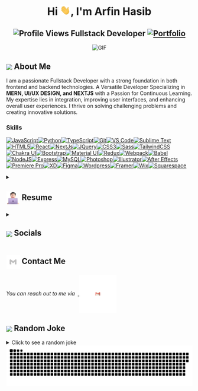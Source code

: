 <h1 align="center">Hi <img src="https://github.com/ArfinHasib/ArfinHasib/blob/main/icons/Hi.gif" width="28px"/>, I'm Arfin Hasib</h2>
<h2 align="center">
  <img src="https://komarev.com/ghpvc/?username=ArfinHasib&color=dc143c&style=for-the-badge" alt="Profile Views" style="height:21px;">
Fullstack Developer
<a href="https://arfin-hasib.vercel.app/">
    <img src="https://img.shields.io/badge/Portfolio-543DE0?style=for-the-badge&logo=About.me&logoColor=white" alt="Portfolio" style="height:22px;">
</a>

</h2>

<div align="center">
 <img alt="GIF" src="https://media4.giphy.com/media/v1.Y2lkPTc5MGI3NjExZHNtdmp2MjZ1c2c4YjRlZ2doMDNhZDh3emp2MGd4aDR2eTJvbWo5ZyZlcD12MV9pbnRlcm5hbF9naWZfYnlfaWQmY3Q9Zw/tydpNxSnNEgLvDm11D/giphy.gif" />
</div>

## <img align ='center' src="https://i.giphy.com/media/v1.Y2lkPTc5MGI3NjExdjh2dDM4bDhyYzM5NmppaHJ6dG56Mmh3bTkyanFkdWRvZ3R1cGoycSZlcD12MV9pbnRlcm5hbF9naWZfYnlfaWQmY3Q9ZQ/LOnt6uqjD9OexmQJRB/giphy.gif" width="37" /> About Me

I am a passionate Fullstack Developer with a strong foundation in both frontend and backend technologies. A Versatile Developer Specializing in <strong>MERN, UI/UX DESIGN, and NEXTJS</strong> with a Passion for Continuous Learning. My expertise lies in integration, improving user interfaces, and enhancing overall user experiences. I thrive on solving challenging problems and creating innovative solutions.

### Skills

<p align="left">
<a href="https://developer.mozilla.org/en-US/docs/Web/JavaScript" target="_blank" rel="noreferrer"><img src="https://raw.githubusercontent.com/danielcranney/readme-generator/main/public/icons/skills/javascript-colored.svg" width="36" height="36" alt="JavaScript" /></a><a href="https://www.python.org/" target="_blank" rel="noreferrer"><img src="https://raw.githubusercontent.com/danielcranney/readme-generator/main/public/icons/skills/python-colored.svg" width="36" height="36" alt="Python" /></a><a href="https://www.typescriptlang.org/" target="_blank" rel="noreferrer"><img src="https://raw.githubusercontent.com/danielcranney/readme-generator/main/public/icons/skills/typescript-colored.svg" width="36" height="36" alt="TypeScript" /></a><a href="https://git-scm.com/" target="_blank" rel="noreferrer"><img src="https://raw.githubusercontent.com/danielcranney/readme-generator/main/public/icons/skills/git-colored.svg" width="36" height="36" alt="Git" /></a><a href="https://code.visualstudio.com/" target="_blank" rel="noreferrer"><img src="https://raw.githubusercontent.com/danielcranney/readme-generator/main/public/icons/skills/visualstudiocode.svg" width="36" height="36" alt="VS Code" /></a><a href="https://www.sublimetext.com/index2" target="_blank" rel="noreferrer"><img src="https://raw.githubusercontent.com/danielcranney/readme-generator/main/public/icons/skills/sublimetext.svg" width="36" height="36" alt="Sublime Text" /></a><a href="https://developer.mozilla.org/en-US/docs/Glossary/HTML5" target="_blank" rel="noreferrer"><img src="https://raw.githubusercontent.com/danielcranney/readme-generator/main/public/icons/skills/html5-colored.svg" width="36" height="36" alt="HTML5" /></a><a href="https://reactjs.org/" target="_blank" rel="noreferrer"><img src="https://raw.githubusercontent.com/danielcranney/readme-generator/main/public/icons/skills/react-colored.svg" width="36" height="36" alt="React" /></a><a href="https://nextjs.org/docs" target="_blank" rel="noreferrer"><img src="https://raw.githubusercontent.com/danielcranney/readme-generator/main/public/icons/skills/nextjs-colored.svg" width="36" height="36" alt="NextJs" /></a><a href="https://jquery.com/" target="_blank" rel="noreferrer"><img src="https://raw.githubusercontent.com/danielcranney/readme-generator/main/public/icons/skills/jquery-colored.svg" width="36" height="36" alt="JQuery" /></a><a href="https://www.w3.org/TR/CSS/#css" target="_blank" rel="noreferrer"><img src="https://raw.githubusercontent.com/danielcranney/readme-generator/main/public/icons/skills/css3-colored.svg" width="36" height="36" alt="CSS3" /></a><a href="https://sass-lang.com/" target="_blank" rel="noreferrer"><img src="https://raw.githubusercontent.com/danielcranney/readme-generator/main/public/icons/skills/sass-colored.svg" width="36" height="36" alt="Sass" /></a><a href="https://tailwindcss.com/" target="_blank" rel="noreferrer"><img src="https://raw.githubusercontent.com/danielcranney/readme-generator/main/public/icons/skills/tailwindcss-colored.svg" width="36" height="36" alt="TailwindCSS" /></a><a href="https://chakra-ui.com/" target="_blank" rel="noreferrer"><img src="https://raw.githubusercontent.com/danielcranney/readme-generator/main/public/icons/skills/chakra-colored.svg" width="36" height="36" alt="Chakra UI" /></a><a href="https://getbootstrap.com/" target="_blank" rel="noreferrer"><img src="https://raw.githubusercontent.com/danielcranney/readme-generator/main/public/icons/skills/bootstrap-colored.svg" width="36" height="36" alt="Bootstrap" /></a><a href="https://mui.com/" target="_blank" rel="noreferrer"><img src="https://raw.githubusercontent.com/danielcranney/readme-generator/main/public/icons/skills/materialui-colored.svg" width="36" height="36" alt="Material UI" /></a><a href="https://redux.js.org/" target="_blank" rel="noreferrer"><img src="https://raw.githubusercontent.com/danielcranney/readme-generator/main/public/icons/skills/redux-colored.svg" width="36" height="36" alt="Redux" /></a><a href="https://webpack.js.org/" target="_blank" rel="noreferrer"><img src="https://raw.githubusercontent.com/danielcranney/readme-generator/main/public/icons/skills/webpack-colored.svg" width="36" height="36" alt="Webpack" /></a><a href="https://babeljs.io/" target="_blank" rel="noreferrer"><img src="https://raw.githubusercontent.com/danielcranney/readme-generator/main/public/icons/skills/babel-colored.svg" width="36" height="36" alt="Babel" /></a><a href="https://nodejs.org/en/" target="_blank" rel="noreferrer"><img src="https://raw.githubusercontent.com/danielcranney/readme-generator/main/public/icons/skills/nodejs-colored.svg" width="36" height="36" alt="NodeJS" /></a><a href="https://expressjs.com/" target="_blank" rel="noreferrer"><img src="https://raw.githubusercontent.com/danielcranney/readme-generator/main/public/icons/skills/express-colored.svg" width="36" height="36" alt="Express" /></a><a href="https://www.mysql.com/" target="_blank" rel="noreferrer"><img src="https://raw.githubusercontent.com/danielcranney/readme-generator/main/public/icons/skills/mysql-colored.svg" width="36" height="36" alt="MySQL" /></a><a href="https://www.adobe.com/uk/products/photoshop.html" target="_blank" rel="noreferrer"><img src="https://raw.githubusercontent.com/danielcranney/readme-generator/main/public/icons/skills/photoshop-colored.svg" width="36" height="36" alt="Photoshop" /></a><a href="https://www.adobe.com/uk/products/illustrator.html" target="_blank" rel="noreferrer"><img src="https://raw.githubusercontent.com/danielcranney/readme-generator/main/public/icons/skills/illustrator-colored.svg" width="36" height="36" alt="Illustrator" /></a><a href="https://www.adobe.com/uk/products/aftereffects.html" target="_blank" rel="noreferrer"><img src="https://raw.githubusercontent.com/danielcranney/readme-generator/main/public/icons/skills/aftereffects-colored.svg" width="36" height="36" alt="After Effects" /></a><a href="https://www.adobe.com/uk/products/premiere.html" target="_blank" rel="noreferrer"><img src="https://raw.githubusercontent.com/danielcranney/readme-generator/main/public/icons/skills/premierepro-colored.svg" width="36" height="36" alt="Premiere Pro" /></a><a href="https://www.adobe.com/uk/products/xd.html" target="_blank" rel="noreferrer"><img src="https://raw.githubusercontent.com/danielcranney/readme-generator/main/public/icons/skills/xd-colored.svg" width="36" height="36" alt="XD" /></a><a href="https://www.figma.com/" target="_blank" rel="noreferrer"><img src="https://raw.githubusercontent.com/danielcranney/readme-generator/main/public/icons/skills/figma-colored.svg" width="36" height="36" alt="Figma" /></a><a href="https://wordpress.com" target="_blank" rel="noreferrer"><img src="https://raw.githubusercontent.com/danielcranney/readme-generator/main/public/icons/skills/wordpress-colored.svg" width="36" height="36" alt="Wordpress" /></a><a href="https://framer.com" target="_blank" rel="noreferrer"><img src="https://raw.githubusercontent.com/danielcranney/readme-generator/main/public/icons/skills/framer-colored.svg" width="36" height="36" alt="Framer" /></a><a href="https://wix.com" target="_blank" rel="noreferrer"><img src="https://raw.githubusercontent.com/danielcranney/readme-generator/main/public/icons/skills/wix-colored.svg" width="36" height="36" alt="Wix" /></a><a href="https://squarespace.com" target="_blank" rel="noreferrer"><img src="https://raw.githubusercontent.com/danielcranney/readme-generator/main/public/icons/skills/squarespace-colored.svg" width="36" height="36" alt="Squarespace" /></a>
</p>

<details>
 <summary><h2> <img align="center" src="https://github.com/ArfinHasib/ArfinHasib/blob/main/icons/about.png" width="37" /> Resume</h2></summary>

 <!-- <details>
  <summary><h4> <img align="center" src="https://github.com/ArfinHasib/ArfinHasib/blob/main/icons/academics.gif"  width="29"/> Academics</h2></summary>

<span><img src="https://img.shields.io/badge/BTECH-DTU_ECE'24-1877F2?style=for-the-badge"></span>
<span><img src="https://img.shields.io/badge/GPA-9.45/10.0-EFEEE9?style=for-the-badge"></span>

</details> -->
 <details>
  <summary><h4> <img align="center" src="https://github.com/ArfinHasib/ArfinHasib/blob/main/icons/experience.gif"  width="29"/> Experience</h2></summary>

-   **Web Designer & Developer** at Upwork (Remote) | Jan 2021 - Current

    -   Currently working as a front-end Developer and UI/Web Designer on Upwork.
    -   Built websites for clients in different niches(using HTML, CSS, JavaScript, TypeScript, NextJS, React, Webflow, etc) that
        increased their sales, engagement, and overall user experience.
    -   Improved UI loading speed and mobile responsiveness, reducing user-reported bugs by 20%.

-   **Youtuber - FrontEnd Development, Web Design, JavaScript, CSS, React, NextJs** at YouTube (Remote) | Apr 2024 - Current

    -   I have a YouTube Channel (DevLab Tutorials) where I teach about web development, and building projects with HTML, CSS,
        JavaScript, React, TypeScript, and Next.js.
    -   Providing valuable content for my audiences every day, building web projects from scratch, and teaching my audienceabout
        front-end development, css animations, JavaScript frameworks, and much more. Feel free to visit my channel.

-   **UI/UX Designer & Frontend Developer** at e-iskool (Remote) | Jul 2020 - Oct 2021
    -   Designed and implemented proper visual designs after user research and usability testing with the UX team.
    -   Collaborated with backend developers to implement APIs, implement database, and also make sure the right data getspresented
    to the users.
    </details>

<!-- <details>
  <summary><h4> <img align="center" src="https://user-images.githubusercontent.com/74038190/216122041-518ac897-8d92-4c6b-9b3f-ca01dcaf38ee.png"  width="29"/> Coding Handles</h2></summary>

[![LeetCode](https://img.shields.io/badge/LeetCode-000000?style=for-the-badge&logo=LeetCode&logoColor=#d16c06)](https://www.leetcode.com/binarysolver)
[![Codeforces](https://img.shields.io/badge/Codeforces-445f9d?style=for-the-badge&logo=Codeforces&logoColor=white)](https://codeforces.com/profile/binarysolver)
[![GeeksForGeeks](https://img.shields.io/badge/GeeksforGeeks-gray?style=for-the-badge&logo=geeksforgeeks&logoColor=35914c)](https://auth.geeksforgeeks.org/user/parthjohri31/practice)
[![CodeChef](https://img.shields.io/badge/CodeChef-%23964B00.svg?style=for-the-badge&logo=CodeChef&logoColor=white)](https://www.codechef.com/users/parthjohri)
[![Hackerrank](https://img.shields.io/badge/-Hackerrank-2EC866?style=for-the-badge&logo=HackerRank&logoColor=white)](https://www.hackerrank.com/parthjohri31?hr_r=1)

</details> -->

<details>
  <summary><h4> <img align="center" src="https://github.com/ParthJohri/ParthJohri/blob/readME/icons/techstack.gif"  width="29"/> Tech Stack</h2></summary>

#### Languages

![C](https://img.shields.io/badge/c-%2300599C.svg?style=for-the-badge&logo=c&logoColor=white)

<!-- ![C++](https://img.shields.io/badge/c++-%2300599C.svg?style=for-the-badge&logo=c%2B%2B&logoColor=white) -->
<!-- ![Java](https://img.shields.io/badge/java-%23ED8B00.svg?style=for-the-badge&logo=java&logoColor=white) -->

![JavaScript](https://img.shields.io/badge/javascript-%23323330.svg?style=for-the-badge&logo=javascript&logoColor=%23F7DF1E)
![Typescript](https://img.shields.io/badge/TypeScript-007ACC?style=for-the-badge&logo=typescript&logoColor=white)

<!-- ![Kotlin](https://img.shields.io/badge/kotlin-%230095D5.svg?style=for-the-badge&logo=kotlin&logoColor=white) -->

![Python](https://img.shields.io/badge/python-3670A0?style=for-the-badge&logo=python&logoColor=ffdd54)
![Markdown](https://img.shields.io/badge/markdown-%23000000.svg?style=for-the-badge&logo=markdown&logoColor=white)
![CSS3](https://img.shields.io/badge/css3-%231572B6.svg?style=for-the-badge&logo=css3&logoColor=white)
![HTML5](https://img.shields.io/badge/html5-%23E34F26.svg?style=for-the-badge&logo=html5&logoColor=white)

#### Libraries/Frameworks

![Bootstrap](https://img.shields.io/badge/bootstrap-%23563D7C.svg?style=for-the-badge&logo=bootstrap&logoColor=white)

<!-- ![Django](https://img.shields.io/badge/django-%23092E20.svg?style=for-the-badge&logo=django&logoColor=white) -->

![TailwindCSS](https://img.shields.io/badge/tailwindcss-%2338B2AC.svg?style=for-the-badge&logo=tailwind-css&logoColor=white)

<!-- ![Svelte](https://img.shields.io/badge/svelte-%23f1413d.svg?style=for-the-badge&logo=svelte&logoColor=white) -->

![React](https://img.shields.io/badge/react-%2320232a.svg?style=for-the-badge&logo=react&logoColor=%2361DAFB)

<!-- ![ANDROID](https://img.shields.io/badge/android-%2320232a.svg?style=for-the-badge&logo=android&logoColor=%a4c639) -->

![Next JS](https://img.shields.io/badge/Next-black?style=for-the-badge&logo=next.js&logoColor=white)
![jQuery](https://img.shields.io/badge/jquery-%230769AD.svg?style=for-the-badge&logo=jquery&logoColor=white)
![Express.js](https://img.shields.io/badge/threejs-black?style=for-the-badge&logo=three.js&logoColor=white)
![Firebase](https://img.shields.io/badge/firebase-%23039BE5.svg?style=for-the-badge&logo=firebase)
![MySQL](https://img.shields.io/badge/mysql-%2300f.svg?style=for-the-badge&logo=mysql&logoColor=white)
![MongoDB](https://img.shields.io/badge/MongoDB-%234ea94b.svg?style=for-the-badge&logo=mongodb&logoColor=white)
![SQLite](https://img.shields.io/badge/sqlite-%2307405e.svg?style=for-the-badge&logo=sqlite&logoColor=white)

#### Deployment

![AWS](https://img.shields.io/badge/AWS-%23FF9900.svg?style=for-the-badge&logo=amazon-aws&logoColor=white)
![Netlify](https://img.shields.io/badge/netlify-%23000000.svg?style=for-the-badge&logo=netlify&logoColor=#00C7B7)
![Heroku](https://img.shields.io/badge/heroku-%23430098.svg?style=for-the-badge&logo=heroku&logoColor=white)
![Vercel](https://img.shields.io/badge/vercel-%23000000.svg?style=for-the-badge&logo=vercel&logoColor=white)

#### Tools

<!-- ![Arduino](https://img.shields.io/badge/-Arduino-00979D?style=for-the-badge&logo=Arduino&logoColor=white) -->

![Adobe Lightroom](https://img.shields.io/badge/Adobe%20Lightroom-31A8FF.svg?style=for-the-badge&logo=Adobe%20Lightroom&logoColor=white)
![Adobe Photoshop](https://img.shields.io/badge/adobephotoshop-%2331A8FF.svg?style=for-the-badge&logo=adobephotoshop&logoColor=white)
![Adobe Premiere Pro](https://img.shields.io/badge/Adobe%20Premiere%20Pro-9999FF.svg?style=for-the-badge&logo=Adobe%20Premiere%20Pro&logoColor=white)
![Inkscape](https://img.shields.io/badge/Inkscape-e0e0e0?style=for-the-badge&logo=inkscape&logoColor=080A13)
![Adobe InDesign](https://img.shields.io/badge/Adobe%20InDesign-EE3D8F?style=for-the-badge&logo=Adobe%20InDesign&logoColor=white)
![Figma](https://img.shields.io/badge/figma-%23F24E1E.svg?style=for-the-badge&logo=figma&logoColor=white)
![Notion](https://img.shields.io/badge/Notion-%23000000.svg?style=for-the-badge&logo=notion&logoColor=white)

</details>

<details>
  <summary><h4> <img align="center" src="https://github.com/ParthJohri/ParthJohri/blob/readME/icons/projects.gif"  width="29"/> Projects</h2></summary>

#### <a href="https://github.com/ArfinHasib/Lotion-A-Notion-Clone">Notion Clone</a>

#### <a href="https://lotion-a-notion-clone.vercel.app/">Lotion (Live website)</a>

<span>
<img src="https://img.shields.io/badge/Node.js-%2343853D.svg?style=for-the-badge&logo=node.js&logoColor=white">
<img src="https://img.shields.io/badge/MongoDB-%234ea94b.svg?style=for-the-badge&logo=mongodb&logoColor=white">
<img src="https://img.shields.io/badge/next.js-000000?style=for-the-badge&logo=nextdotjs&logoColor=white">
<img src="https://img.shields.io/badge/tailwindcss-%2338B2AC.svg?style=for-the-badge&logo=tailwind-css&logoColor=white">
</span>

-   Implemented a Notion Clone (I named it Lotion). Used NextJS 14, Tailwind CSS, Convex for Database Management and Clerk for Authenticaiton.
-   Users can sign up and create new account, After that they can start creating unlimited notes.
-   **Impact:** This app doesn't have all the functionality of the Main Notion App. But have the most important and useful ones.

#### <a href="https://github.com/ArfinHasib/Taskify">Taskify</a>

#### <a href="https://taskify-neon.vercel.app/">Taskify (Live Website)</a>

<span><img src="https://img.shields.io/badge/next.js-000000?style=for-the-badge&logo=nextdotjs&logoColor=white">
<img src="https://img.shields.io/badge/tailwindcss-%2338B2AC.svg?style=for-the-badge&logo=tailwind-css&logoColor=white">
<img src="">
</span>

-   Developed a Task Management App similar to Trello with NEXT.JS, Tailwind CSS, Convex for Database Management and Clerk for Authenticaiton.
-   Users can sign up and start creating Tasks and modify them with proper usable ux and ui design.
-   **Impact:** Transformed user experience by incorporating various features, resulting in a remarkable **40%** increase in user engagement and a **25%** growth in active participation.

#### <a href="https://github.com/ArfinHasib/CineMate-React">Cinemate</a>

#### <a href="https://cinemmate-react.netlify.app/">Cinemate (Live Website)</a>

  <span>
  <img src="https://img.shields.io/badge/Node.js-%2343853D.svg?style=for-the-badge&logo=node.js&logoColor=white">
    <img src="https://img.shields.io/badge/Tailwind_CSS-38B2AC?style=for-the-badge&logo=tailwind-css&logoColor=white">
    <img src="https://img.shields.io/badge/React-20232A?style=for-the-badge&logo=react&logoColor=61DAFB">
  </span>

-   An Web Application to view latest and top movies released recently and all over the years.
-   **Impact:** Easy and Intuitive UI/UX which facilitated direct communication b/w farmers & consumers, with a secure Database and easy maintenance of all transaction records.

#### <a href="https://github.com/ArfinHasib/Magic-Match">Magic And Match Matching Game</a>

#### <a href="https://magicandmatch.netlify.app/">Magic and Match Game Live</a>

<span>
<img src="https://img.shields.io/badge/react-%2320232a.svg?style=for-the-badge&logo=react&logoColor=%2361DAFB">
<img src="https://shields.io/badge/JavaScript-F7DF1E?logo=JavaScript&logoColor=000&style=flat-square">
 </span>

-   This a classic Matching Game. I have developed it using React, JSX, React Query and Redux.
-   **Impact:** Enhanced the UX with custom CSS styles to make it more fun and user friendly.

</details>

</details>

<!-- <details>
  <summary><h2> <img align="center" src="https://github.com/ParthJohri/ParthJohri/blob/readME/icons/stats.gif"  width="32"/> Stats</h2></summary>

### Leetcode

  <div align="center">

![LeetCode Stats](https://leetcode.card.workers.dev/binarysolver?theme=auto&font=baloo&extension=null)

  </div>

### Codeforces

  <div align="center">

![Codeforces Stats](https://codeforces-readme-stats.vercel.app/api/card?username=binarysolver)

  </div>

### GitHub

  <div align="center">

![](https://github-readme-stats.vercel.app/api?username=ParthJohri&theme=tokyonight&hide_border=false&include_all_commits=true&count_private=false)<br/>
![](https://github-readme-streak-stats.herokuapp.com/?user=ParthJohri&theme=tokyonight&hide_border=false)<br/>
![](https://github-readme-stats.vercel.app/api/top-langs/?username=ParthJohri&theme=tokyonight&hide_border=false&include_all_commits=true&count_private=false&layout=compact)<br/>
![](https://github-readme-activity-graph.vercel.app/graph?username=ParthJohri&theme=tokyo-night)

  </div>
</details> -->

<details>
  <summary><h2> <img align ='center' src='https://i.giphy.com/media/v1.Y2lkPTc5MGI3NjExaGtqdDdwN2oyNWJ4czlncHBkamJxaHcxYmVmcXY3a3I3MjRmYjBrbCZlcD12MV9pbnRlcm5hbF9naWZfYnlfaWQmY3Q9ZQ/kmUvauX8TMWg0OsqKW/giphy.gif' width ='37' /> Socials</h2></summary>

<div style="display: flex; flex-direction: column; justify-content: center; align-items: center; ">
  <a href="https://github.com/ArfinHasib">
    <img align="center" src="https://github.com/ArfinHasib/ArfinHasib/blob/main/icons/Github.gif" width="70"/>
  </a>
  <a href="https://linkedin.com/in/arfinHasib07">
    <img align="center" src="https://github.com/ArfinHasib/ArfinHasib/blob/main/icons/Linkedin.gif" width="70"/>
  </a>
  <a href="https://www.quora.com/profile/Parth-Johri-6">
    <img align="center" src="https://github.com/ArfinHasib/ArfinHasib/blob/main/icons/Quora.gif" width="70"/>
  </a>
</div>

</details>

## <img align="center" src="https://github.com/ArfinHasib/ArfinHasib/blob/main/icons/Contact.gif"  width="37"/> Contact Me

<p>
 <i>You can reach out to me via</i>
&nbsp;<a href="mailto:arfinhasib.com">
     <img align="center" src="https://github.com/ArfinHasib/ArfinHasib/blob/main/icons/Gmail.gif"  width="100"/>
 </a>
</p>

<!-- ### ✅ Merged PRs -->

<!--Start Count Merged PRs-->
<!--  -->
<!-- <span><img src="https://img.shields.io/badge/Total_Merged_PRs-34-1877F2?style=for-the-badge"></span> -->

<!--Finish Count Merged PRs-->

<!--Start Merged PRs-->

<!-- 1. 🥳 Merged PR [379](https://github.com/pymc-labs/CausalPy/pull/379) - [pymc-labs/CausalPy](https://github.com/pymc-labs/CausalPy)
2. 🎉 Merged PR [11](https://github.com/monacodelisa/LGBTQ-definitions/pull/11) - [monacodelisa/LGBTQ-definitions](https://github.com/monacodelisa/LGBTQ-definitions)
3. 🎊 Merged PR [876](https://github.com/glasskube/glasskube/pull/876) - [glasskube/glasskube](https://github.com/glasskube/glasskube)
4. 🥂 Merged PR [7](https://github.com/monacodelisa/LGBTQ-definitions/pull/7) - [monacodelisa/LGBTQ-definitions](https://github.com/monacodelisa/LGBTQ-definitions)
5. 🙌🏼 Merged PR [5](https://github.com/monacodelisa/LGBTQ-definitions/pull/5) - [monacodelisa/LGBTQ-definitions](https://github.com/monacodelisa/LGBTQ-definitions)
 <!--Finish Merged PRs-->

<!-- ### <img align="center" src="https://github.com/ParthJohri/ParthJohri/blob/readME/icons/activity.gif"  width="25"/> Recent Activity -->

<!--START_SECTION:activity-->

<!-- 1. 🗣 Commented on [#22](https://github.com/BCG-X-Official/artkit/issues/22#issuecomment-2212357144) in [BCG-X-Official/artkit](https://github.com/BCG-X-Official/artkit)
2. 🗣 Commented on [#22](https://github.com/BCG-X-Official/artkit/issues/22#issuecomment-2211005650) in [BCG-X-Official/artkit](https://github.com/BCG-X-Official/artkit)
3. 🗣 Commented on [#22](https://github.com/BCG-X-Official/artkit/issues/22#issuecomment-2209880628) in [BCG-X-Official/artkit](https://github.com/BCG-X-Official/artkit)
4. 🗣 Commented on [#22](https://github.com/BCG-X-Official/artkit/issues/22#issuecomment-2206202822) in [BCG-X-Official/artkit](https://github.com/BCG-X-Official/artkit)
5. 🗣 Commented on [#2944](https://github.com/actualbudget/actual/issues/2944#issuecomment-2204677715) in [actualbudget/actual](https://github.com/actualbudget/actual)
   END_SECTION:activity -->

## <img align ='center' src='https://media2.giphy.com/media/UQDSBzfyiBKvgFcSTw/giphy.gif?cid=ecf05e47p3cd513axbek3f56ti3jzizq8hincw20jauyyfyw&rid=giphy.gif' width ='37' /> Random Joke

<details>
  <summary>Click to see a random joke</summary>
  <div align="center">

![Jokes Card](https://readme-jokes.vercel.app/api?theme=halloween)

  </div>
</details>

<div align="center">
  <picture>
    <source media="(prefers-color-scheme: dark)" srcset="https://github.com/ArfinHasib/ArfinHasib/blob/main/icons/github-user-contribution.svg">
    <source media="(prefers-color-scheme: light)" srcset="https://github.com/ArfinHasib/ArfinHasib/blob/main/icons/github-user-contribution-light.svg">
    <img alt="github contribution grid snake animation" src="https://github.com/ArfinHasib/ArfinHasib/blob/main/icons/github-user-contribution.svg">
  </picture>
</div>
